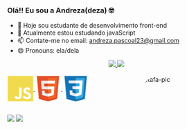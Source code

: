    ### Olá!! Eu sou a Andreza(deza) 🤓

- 🔭 Hoje sou estudante de desenvolvimento front-end
- 🌱 Atualmente estou estudando javaScript
- 📫 Contate-me no email: andreza.pascoal23@gmail.com
- 😄 Pronouns: ela/dela


<div align="center">
  <a href="https://github.com/AndrezaPascoal">
  <img height="180em" src="https://github-readme-stats.vercel.app/api?username=AndrezaPascoal&show_icons=true&theme=radical&include_all_commits=true&count_private=true"/>
  <img height="180em" src="https://github-readme-stats.vercel.app/api/top-langs/?username=AndrezaPascoal&layout=compact&langs_count=7&theme=radical"/>
</div>
  
  
  
  <div style="display: inline_block"><br>
  <img align="center" alt="Rafa-Js" height="60" width="60" src="https://raw.githubusercontent.com/devicons/devicon/master/icons/javascript/javascript-plain.svg">
  <img align="center" alt="Rafa-HTML" height="60" width="60" src="https://raw.githubusercontent.com/devicons/devicon/master/icons/html5/html5-original.svg">
  <img align="center" alt="Rafa-CSS" height="60" width="60" src="https://raw.githubusercontent.com/devicons/devicon/master/icons/css3/css3-original.svg">
  <img align="right" alt="Rafa-pic" height="250" width="200" style="border-radius:50px;" src="https://media.discordapp.net/attachments/958112633263894581/958115588474040320/68845499_393547834633253_3547536829391049546_n.jpg">
</div>
  
  ##
  
  
  <div> 
 
  <a href = "mailto:andreza.pascoal23@gmail.com"><img src="https://img.shields.io/badge/-Gmail-%23333?style=for-the-badge&logo=gmail&logoColor=white" target="_blank"></a>
  <a href="https://www.linkedin.com/in/andreza-pascoal-023/" target="_blank"><img src="https://img.shields.io/badge/-LinkedIn-%230077B5?style=for-the-badge&logo=linkedin&logoColor=white" target="_blank"></a> 
 
  
  
